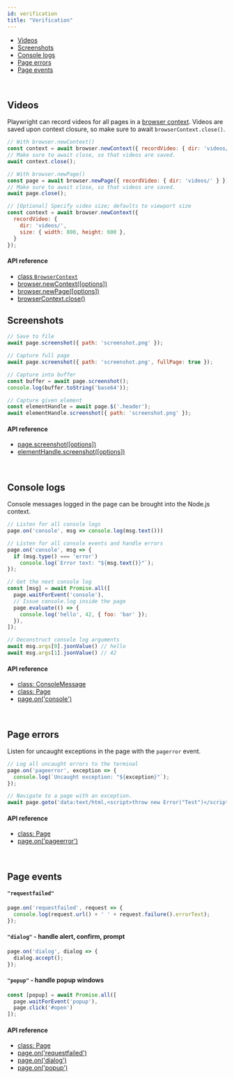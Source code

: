 ```yaml
---
id: verification
title: "Verification"
---
```



<!-- GEN:toc-top-level -->
- [Videos](#videos)
- [Screenshots](#screenshots)
- [Console logs](#console-logs)
- [Page errors](#page-errors)
- [Page events](#page-events)
<!-- GEN:stop -->

<br/>

## Videos

Playwright can record videos for all pages in a [browser context](core-concepts.md#browser-contexts). Videos are saved upon context closure, so make sure to await `browserContext.close()`.

```js
// With browser.newContext()
const context = await browser.newContext({ recordVideo: { dir: 'videos/' } });
// Make sure to await close, so that videos are saved.
await context.close();

// With browser.newPage()
const page = await browser.newPage({ recordVideo: { dir: 'videos/' } });
// Make sure to await close, so that videos are saved.
await page.close();

// [Optional] Specify video size; defaults to viewport size
const context = await browser.newContext({
  recordVideo: {
    dir: 'videos/',
    size: { width: 800, height: 600 },
  }
});
```

#### API reference

- [class `BrowserContext`](./api/class-browser.md#class-browsercontext)
- [browser.newContext([options])](./api/class-browser.md#browsernewcontextoptions)
- [browser.newPage([options])](./api/class-browser.md#browsernewpageoptions)
- [browserContext.close()](./api/class-browsercontext.md#browsercontextclose)

## Screenshots

```js
// Save to file
await page.screenshot({ path: 'screenshot.png' });

// Capture full page
await page.screenshot({ path: 'screenshot.png', fullPage: true });

// Capture into buffer
const buffer = await page.screenshot();
console.log(buffer.toString('base64'));

// Capture given element
const elementHandle = await page.$('.header');
await elementHandle.screenshot({ path: 'screenshot.png' });
```

#### API reference

- [page.screenshot([options])](./api/class-page.md#pagescreenshotoptions)
- [elementHandle.screenshot([options])](./api/class-elementhandle.md#elementhandlescreenshotoptions)

<br/>

## Console logs

Console messages logged in the page can be brought into the Node.js context.

```js
// Listen for all console logs
page.on('console', msg => console.log(msg.text()))

// Listen for all console events and handle errors
page.on('console', msg => {
  if (msg.type() === 'error')
    console.log(`Error text: "${msg.text()}"`);
});

// Get the next console log
const [msg] = await Promise.all([
  page.waitForEvent('console'),
  // Issue console.log inside the page
  page.evaluate(() => {
    console.log('hello', 42, { foo: 'bar' });
  }),
]);

// Deconstruct console log arguments
await msg.args[0].jsonValue() // hello
await msg.args[1].jsonValue() // 42
```

#### API reference

- [class: ConsoleMessage](./api/class-consolemessage.md#class-consolemessage)
- [class: Page](./api/class-page.md#class-page)
- [page.on('console')](./api/class-page.md#pageonconsole)

<br/>

## Page errors

Listen for uncaught exceptions in the page with the `pagerror` event.

```js
// Log all uncaught errors to the terminal
page.on('pageerror', exception => {
  console.log(`Uncaught exception: "${exception}"`);
});

// Navigate to a page with an exception.
await page.goto('data:text/html,<script>throw new Error("Test")</script>');
```

#### API reference

- [class: Page](./api.md#class-page)
- [page.on('pageerror')](./api/class-page.md#pageonpageerror)

<br/>

## Page events

#### `"requestfailed"`

```js
page.on('requestfailed', request => {
  console.log(request.url() + ' ' + request.failure().errorText);
});
```

#### `"dialog"` - handle alert, confirm, prompt

```js
page.on('dialog', dialog => {
  dialog.accept();
});
```

#### `"popup"` - handle popup windows

```js
const [popup] = await Promise.all([
  page.waitForEvent('popup'),
  page.click('#open')
]);
```

#### API reference

- [class: Page](./api.md#class-page)
- [page.on('requestfailed')](./api/class-page.md#pageonrequestfailed)
- [page.on('dialog')](./api/class-page.md#pageondialog)
- [page.on('popup')](./api/class-page.md#pageonpopup)
